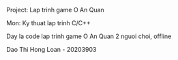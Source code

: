 Project: Lap trinh game O An Quan

Mon: Ky thuat lap trinh C/C++

Day la code lap trinh game O An Quan 2 nguoi choi, offline

Dao Thi Hong Loan - 20203903
